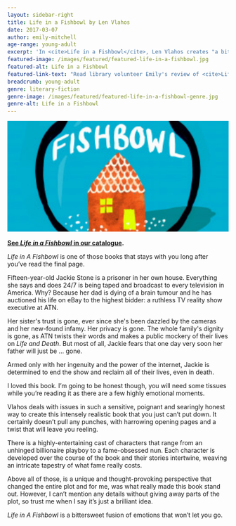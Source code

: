 ```yaml
---
layout: sidebar-right
title: Life in a Fishbowl by Len Vlahos
date: 2017-03-07
author: emily-mitchell
age-range: young-adult
excerpt: 'In <cite>Life in a Fishbowl</cite>, Len Vlahos creates "a bittersweet fusion of emotions that won’t let you go."'
featured-image: /images/featured/featured-life-in-a-fishbowl.jpg
featured-alt: Life in a Fishbowl
featured-link-text: "Read library volunteer Emily's review of <cite>Life in a Fishbowl</cite>, by Len Vlahos."
breadcrumb: young-adult
genre: literary-fiction
genre-image: /images/featured/featured-life-in-a-fishbowl-genre.jpg
genre-alt: Life in a Fishbowl
---
```


![Life in a Fishbowl](/images/featured/featured-life-in-a-fishbowl.jpg)

**[See <cite>Life in a Fishbowl</cite> in our catalogue](https://suffolk.spydus.co.uk/cgi-bin/spydus.exe/ENQ/OPAC/BIBENQ?BRN=2083324).**

<cite>Life in A Fishbowl</cite> is one of those books that stays with you long after you’ve read the final page.

Fifteen-year-old Jackie Stone is a prisoner in her own house. Everything she says and does 24/7 is being taped and broadcast to every television in America. Why? Because her dad is dying of a brain tumour and he has auctioned his life on eBay to the highest bidder: a ruthless TV reality show executive at ATN.

Her sister's trust is gone, ever since she's been dazzled by the cameras and her new-found infamy. Her privacy is gone. The whole family's dignity is gone, as ATN twists their words and makes a public mockery of their lives on <cite>Life and Death</cite>. But most of all, Jackie fears that one day very soon her father will just be ... gone.

Armed only with her ingenuity and the power of the internet, Jackie is determined to end the show and reclaim all of their lives, even in death.

I loved this book. I’m going to be honest though, you will need some tissues while you’re reading it as there are a few highly emotional moments.

Vlahos deals with issues in such a sensitive, poignant and searingly honest way to create this intensely realistic book that you just can’t put down. It certainly doesn’t pull any punches, with harrowing opening pages and a twist that will leave you reeling.

There is a highly-entertaining cast of characters that range from an unhinged billionaire playboy to a fame-obsessed nun. Each character is developed over the course of the book and their stories intertwine, weaving an intricate tapestry of what fame really costs.

Above all of those, is a unique and thought-provoking perspective that changed the entire plot and for me, was what really made this book stand out. However, I can’t mention any details without giving away parts of the plot, so trust me when I say it’s just a brilliant idea.

<cite>Life in A Fishbowl</cite> is a bittersweet fusion of emotions that won’t let you go.
